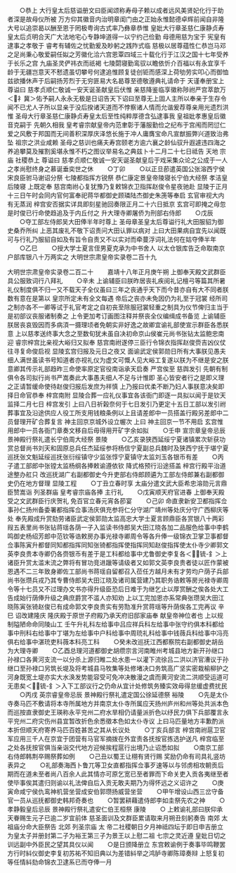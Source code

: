 <!-- { "loadSidebar": true } -->
　　○恭上  大行皇太后慈谥册文曰臣闻颂称寿母子赖以成者远风美贤妃化行于助者深是故母仪所被  万方仰其徽音内治明章闺门由之正始永惟懿德卓辉前闻自非隆大号以追崇曷以酬至恩于罔极粤询古式率乃彝章恭惟  皇妣大行章圣慈仁康静贞寿皇太后贞明合天广大法地宅心专静坤道得一以宁约己俭勤  母德用慈为宝于  宪皇有逮事之孝敬于  睿考有辅佐之忧勤爰及眇躬之践阼式临  慈极以居尊蕴性仁恭岂马邓之足尚秉心敬爱嗣任姒之芳徽化洽六宫恩覃四域三十载化行于江汉之国十七年受养于长乐之宫  九庙圣灵俨祎衣而祇褐  七陵閟寝勤鸾驭以瞻依忻介百福以有永宜享千龄于无疆岂意天不慭遗虽切攀号何逮追惟顾复徒创钜而感深上荷劬劳实叩心而御恤兹欲播休声于后嗣扬芳烈于无穷匪易大名曷尊至德敬遵典礼请命于  天谨奉册宝上  尊谥曰  慈孝贞顺仁敬诚一安天诞圣献皇后伏惟  亲慈降鉴临享徽称陟祔严宫萃歆万＜礻冀＞佑予嗣人永永无极是日诏告天下诏曰至尊无上固人主所以奉亲于生存令闻不已尤人子所以显亲于没后揆诸天道而不悖察诸人情而允谐爰荐尊亲用光遗烈洪惟  圣母大行章圣慈仁康静贞寿皇太后至性纯粹厚德含弘逮事我  皇祖妣孝惠皇后徽音克嗣于  先朝久相我  皇考睿宗献皇帝内范聿彰于藩服勤俭之纪布于宫闱而罔愆仁爱之风敷于邦国而无间善积深厚庆泽悠长施于冲人庸膺宝命凡宣猷振弊兴道致治弗坠  祖宗之洪业咸赖  圣母之慈训也痛夫寿宫颐老方逾六襄之龄仙驭升遐遽违四海之养追攀莫及摧割奚堪永惟不朽之图议举易名之典兹卜十二月二十七日祗告  天地  宗庙  社稷恭上  尊谥曰  慈孝贞顺仁敬诚一安天诞圣献皇后于戏采集众论之公成于一人之孝尚慰终身之慕诞垂奕世之休
　　○丁卯
　　○以正旦莭遣英国公张溶西宁侯宋良臣驸马谢诏分祭  七陵都指挥方锐祭  恭仁康定景皇帝陵寝长宁伯大经祭  孝洁皇后陵寝  上既定奉  慈宫南祔心复犹豫乃复敕锦衣卫指挥赵俊令星夜驰赴  显陵于正月十三日午时会同内官何富奉祀蒋华都御史顾璘陆杰御史朱箎等奉启  玄官审视大内有无蒸润  梓宫安否据实详具即刻星驰回奏限正月二十六日抵京  玄宫可即掩之毋忽是时俊已行命使趋追及于内丘付之  升大理寺卿屠侨为刑部右侍郎
　　○戊辰
　　○夺工部左侍郎吴大田俸半年时尊上  圣母章圣皇太后尊谥行礼大田服貂为御史桑乔所纠  上恶其废礼不敬下诏责问大田认罪以病对  上曰大田果病自宜先以闻既可与行礼乃服貂自如及有旨令自责又不以实对而牵蔓浮词礼法何在姑夺俸半年
　　○乙巳
　　○授大学士夏言侄男夏克承为中书舍人  以太仓银库告乏命取南京户部库银八十万两实之
大明世宗肃皇帝实录卷二百十九


大明世宗肃皇帝实录卷二百二十
　　嘉靖十八年正月庚午朔  上御奉天殿文武群臣具公服致词行八拜礼
　　○辛未  上谕辅臣曰朕昨居丧礼疾阅礼记檀弓等篇其所暑礼仪制度俱不归一又不载天子全仪虽曰三年之丧通乎天下而今昔亦自有大不同者朕数有意在是第以  皇宗所定未有全文每遇  帝后之丧亦未免因仍为礼至于冠裳  经所司之制亦各不一卿等试于礼官考定之自初丧至除服冠裳轻重之制具为仪节俾归主当于是初部议丧服诸制奏之  上令更加考订画图注释并祭丧全仪编缉成书备览  上谕辅臣朕居丧哀毁因而多病湏一摄理顷者免朝实非好逸之故卿宜谕礼部使宣示群臣各悉朕意  上以慈孝送终事大念之至数旬犹未虽自决初命京山侯崔元尚书张钻太监鲍忠南迎  睿宗梓宫比亲视大峪归又拟奉  慈宫南祔遂停三臣行令锦衣指挥赵俊赍吉凶仪仗往寻复命俊启视  显陵玄宫归报及元日之夜又  面谕武定侯郭勋日所有大事朕见愚夫细人满世虽读书号知道者亦视礼仪为虚文可慨人见大峪工复遂以朕为不继是安之朕意卿其传示礼部趋昨三命使率原定官役南诣承天启奏  严宫俟至  慈舆发引  先朝有制俱令各司拟行尚书严嵩奏此大事愚夫细人不足与计惟即  圣心皆安者行之是即义理之正请暂缓命使待赵俊归报后发庶为祥慎  上乃报曰优柔不断乃妇人事朕意决矣即择日命官恭奉  梓宫南附  显陵合葬一应礼仪事宜各该衙门即逐一具拟以闻于是钦天监择二月七日  梓宫发引  上曰八日祈榖奈何于七日发引乃更定十五日工部以发引祔葬事宜及沿途供应人役工所支用钱粮条例以上且请差郎中一员搭盖行殿另差郎中二员督理开矿合葬复言  神主回京京城外设立幄次  上曰  神主回京一节不用启  玄宫惟用郎中一员各衙门章奏文移自后毋得用开矿字余如拟
　　○壬申  宣宗章皇帝忌辰  景神殿行祭礼遣长宁伯周大经祭  景陵
　　○乙亥录狭西延绥宁夏诸镇累次斩获功赏总督尚书刘天和固原总兵任杰延绥参将杨信宁夏副总兵魏时及狭西宁抚于堪宁夏巡抚张文魁延绥巡抚张衍绥镇守少监张惇宁夏镇守太监刘玉各银币有差
　　○丙子遣工部郎中张镗太监杨纲各捧敕谕遵依钦  降式格预行沿途搭盖  梓宫行殿平治道途整办舡只  改巡抚湖广右副都御史今升吏部右侍郎顾遴为工部左侍郎兼右副都御史仍在地方督理  显陵工程
　　○丁丑立春时享  太庙分遣文武大臣希忠溶勋元言鼎臣赞嵩诣  列圣群庙  皇考睿宗庙各捧  主行礼
　　○戊寅顺天府官进春  上御奉天殿受之文武群臣行庆贺礼  免百官立春元宵各莭宴
　　○己卯  命直隶新安卫都指挥佥事孙仁扬州备委署都指挥佥事汤庆俱充参将仁分守湖广靖州等处庆分守广西柳庆等处  奉先殿成升赏劾劳诸臣武定侯郭勋太监高忠大学士夏言顾鼎臣各赏银八十两彩叚五表里尚书张钻蒋瑶各荫一子入监读书侍郎吴大田江晓各加二品服色给事中李鹤鸣御史杨绍芳郎中范钦等诰敕房办事光禄寺卿周令等各升俸一级锦衣卫掌卫事都督佥事陈寅升都督同知都指挥同知张锜都指挥使指挥同知赵俊指挥使太仆寺少卿郭文英李良贵本寺卿仍各赍银币有差于是工科都给事中尤鲁御史李复各＜锍-釒＞上诸臣升赏太滥末流之弊将有冒功竞进躐等请级者又如郭文英李良贵者徒以匠作蒙被恩遇不二三年致身卿佐工部尚书蒋瑶自留都召入莅任方越月未有才劳均户荫子兵部尚书张瓒兵戎乃其专曹侍郎吴大田江晓及诸司属营建乃其职务诰敕等房光禄寺卿周令等十七员又不过理办文书亦得升级臣恐后日难于为继乞止以厚赏酬之俟各处大工告成始行荫俸升级之典庶爵赏不滥人亦知劝  上以工完加恩亦系常典张瓒吴大田江晓陈寅张锜赵俊已有成命郭文李良贵实有劳勚准升赏蒋瑶等升荫俟各工完再议  辛巳  诏改建隆庆  隆庆殿于原世子府殿乃承天府旧邸家庙奉  献皇帝神位者也  上以规制隘陋命命同陵山工  壬午升礼科左给事中吕应祥兵科左给事中张守约俱本科都给事中刑科右给事中丁堪为左给事中户科给事中周珫礼科给事中钱薇兵科给事中冯亮俱右给事中湛珫吏科薇本科亮工科
　　○癸未改巡抚江西都察院右副都御史胡岳为大理寺卿
　　○乙酉总理河道都御史胡缵宗言河南睢州考城县地方新开孙继口孙禄口各黄河支流一以分杀上源归睢二处水患一以灌下流徐吕二洪以济官漕议于孙继口至孙禄口另筑长堤及将考城县马牧集等处修堵决口务筑高广坚实密栽榆柳护之河身既宽土堤亦实大水涣发势能容受可免冲决散漫之虞而黄河安流二洪顺受运道可无患矣＜锍-釒＞入下工部议行之仍命从宜计处修筑务臻实效毋得怠缓虚费扰民
　　○丙戌  英宗睿皇帝忌辰  景神殿行祭礼遣定国公徐延德祭  裕陵
　　○先是太仆寺奏马匹不敷请将本寺所属地方并南京太仆寺所属应天扬州庐州和州等处共派本色而巡按直隶御史王瑛称永平兖州二府水旱相仍请量派折色以纾民力俱下兵部覆言永平兖州二府灾伤州县宜暂改折色余悉徵本色如太仆寺议  上曰马匹量地方丰歉酌派本折但顺天府寄养马匹百姓甚苦之其从长议处
　　○丁亥兵部言  梓宫南祔扈卫官军应用三千人在京宜于团营有马官军摘拨在外宜责各抚按官拣选护送凡  梓宫临至之处各抚按官俱当亲诣交代地方迎候挨程扈行出境乃止诏悉如拟
　　○南京工部右侍郎韩荆卒赐祭葬如例
　　○己丑以蜀王让栩有贤行赐  奖励仍命有司具礼竖坊表异之
　　○礼部奏海西卜鲁兀等卫女直都指挥佥事歹速等以与邻虏相攻朝贡后期而在道未至者尚八百余人此其情亦可原乞宽已至者罪而下命关吏入贡各夷继至者使毕事俟其遣归则谕以礼法俾自后入贡无敢夫期乃为得怀远之义诏许之
　　○庚寅命咸宁侯仇鸾神机营坐营成安伯郭瓒扬威营坐营
　　○甲午增设山西三岔守备官一员从巡抚都御史韩邦奇奏也
　　○暂罢耕藉遣侍郎李如圭祭先农之神
　　○  孝静毅皇后忌辰  景神殿行祭礼遣安仁伯王桓祭  康陵
　　○  上敕谕礼部曰朕仰承  天眷赐生元子已逾二岁宜前体  慈圣面训及文群臣累请取来月朔丑刻躬奏告  南郊  太祖庙分命大臣祭告  北郊  列圣宗庙  太  帝二社稷朝日夕月神祗四坛于即日申吉册立为皇太子并册封第二子为裕王第三子为景王以上慰二祖  七宗之灵近遵  皇妣日切之训远副中外臣民之望其具仪以闻
　　○是日颁降册立  东宫敕谕例于奏事毕鸣鞭罢方行时紏仪御史李复初苏祐不知旧典以为差错紏举之鸿胪寺卿陈璋奏辩  上怒复初等任情紏劾命锦衣卫逮系已而夺俸一月
